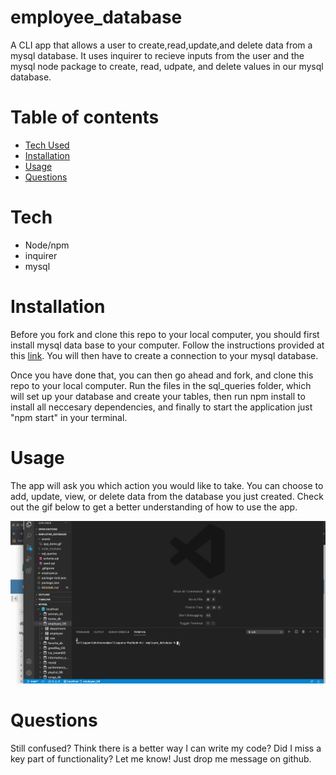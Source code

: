 # employee_database
A CLI app that allows a user to create,read,update,and delete data from a mysql database. It uses inquirer to recieve inputs from the user and the mysql node package to create, read, udpate, and delete values in our mysql database. 

# Table of contents

* [Tech Used](#Tech)
* [Installation](#Installation)
* [Usage](#Usage)
* [Questions](#Questions)

# Tech 
* Node/npm
* inquirer
* mysql 


# Installation 
Before you fork and clone this repo to your local computer, you should first install mysql data base to your computer. Follow the instructions provided at this [link](https://dev.mysql.com/doc/mysql-installation-excerpt/5.7/en/). You will then have to create a connection to your mysql database. 

Once you have done that, you can then go ahead and fork, and clone this repo to your local computer. Run the files in the sql_queries folder, which will set up your database and create your tables, then run npm install to install all neccesary dependencies, and finally to start the application just "npm start" in your terminal. 

# Usage 
The app will ask you which action you would like to take. You can choose to add, update, view, or delete data from the database you just created. Check out the gif below to get a better understanding of how to use the app. 

![Screen Capture of App](./assets/app_demo.gif)

# Questions 

Still confused? Think there is a better way I can write my code? Did I miss a key part of functionality? Let me know! Just drop me message on github.